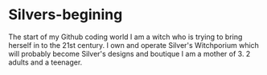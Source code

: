 # Silvers-begining
The start of my Github coding world
I am a witch who is trying to bring herself in to the 21st century. 
I own and operate Silver's Witchporium which will probably become Silver's designs and boutique
I am a mother of 3. 2 adults and a teenager. 
